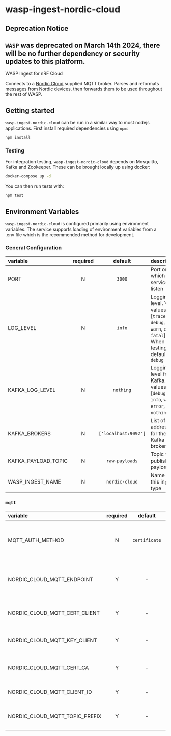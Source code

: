 # wasp-ingest-nordic-cloud

## Deprecation Notice
`WASP` was deprecated on March 14th 2024, there will be no further dependency or security updates to this platform.
---

WASP Ingest for nRF Cloud

Connects to a [Nordic Cloud](https://nrfcloud.com/) supplied MQTT broker. Parses and reformats messages from Nordic devices, then forwards them to be used throughout the rest of WASP.

## Getting started

`wasp-ingest-nordic-cloud` can be run in a similar way to most nodejs applications. First install required dependencies using `npm`:

```sh
npm install
```

### Testing

For integration testing, `wasp-ingest-nordic-cloud` depends on Mosquitto, Kafka and Zookeeper. These can be brought locally up using docker:

```sh
docker-compose up -d
```

You can then run tests with:

```sh
npm test
```

## Environment Variables

`wasp-ingest-nordic-cloud` is configured primarily using environment variables. The service supports loading of environment variables from a .env file which is the recommended method for development.

### General Configuration

| variable            | required |       default        | description                                                                                                           |
| :------------------ | :------: | :------------------: | :-------------------------------------------------------------------------------------------------------------------- |
| PORT                |    N     |        `3000`        | Port on which the service will listen                                                                                 |
| LOG_LEVEL           |    N     |        `info`        | Logging level. Valid values are [`trace`, `debug`, `info`, `warn`, `error`, `fatal`]. When testing, default = `debug` |
| KAFKA_LOG_LEVEL     |    N     |      `nothing`       | Logging level for Kafka. Valid values are [`debug`, `info`, `warn`, `error`, `nothing`]                               |
| KAFKA_BROKERS       |    N     | `['localhost:9092']` | List of addresses for the Kafka brokers                                                                               |
| KAFKA_PAYLOAD_TOPIC |    N     |    `raw-payloads`    | Topic to publish payloads to                                                                                          |
| WASP_INGEST_NAME    |    N     |    `nordic-cloud`    | Name of this ingest type                                                                                              |

### `mqtt`

| variable                       | required |    default    | description                                                                                                        |
| :----------------------------- | :------: | :-----------: | :----------------------------------------------------------------------------------------------------------------- |
| MQTT_AUTH_METHOD               |    N     | `certificate` | Authorisation method for MQTT connection. Valid values are [`certificate`, `none`]. When testing, default = `none` |
| NORDIC_CLOUD_MQTT_ENDPOINT     |    Y     |       -       | Endpoint for Nordic Cloud MQTT broker. When testing, default = `mqtt://localhost:1883` (Mosquitto)                 |
| NORDIC_CLOUD_MQTT_CERT_CLIENT  |    Y     |       -       | Client certificate for TLS connection to Nordic Cloud MQTT broker                                                  |
| NORDIC_CLOUD_MQTT_KEY_CLIENT   |    Y     |       -       | Private client key for TLS connection to Nordic Cloud MQTT broker                                                  |
| NORDIC_CLOUD_MQTT_CERT_CA      |    Y     |       -       | Server certificate (CA) for TLS connection to Nordic Cloud MQTT broker                                             |
| NORDIC_CLOUD_MQTT_CLIENT_ID    |    Y     |       -       | Client identifier for the Nordic Cloud MQTT broker                                                                 |
| NORDIC_CLOUD_MQTT_TOPIC_PREFIX |    Y     |       -       | Prefix for all topics when subscribing to Nordic Cloud MQTT broker                                                 |
